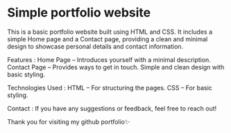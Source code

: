 # Simple portfolio website
This is a basic portfolio website built using HTML and CSS. It includes a simple Home page and a Contact page, providing a clean and minimal design to showcase personal details and contact information.

Features :
Home Page – Introduces yourself with a minimal description.
Contact Page – Provides ways to get in touch.
Simple and clean design with basic styling.

Technologies Used :
HTML – For structuring the pages.
CSS – For basic styling.

Contact :
If you have any suggestions or feedback, feel free to reach out! 

Thank you for visiting my github portfolio✨
